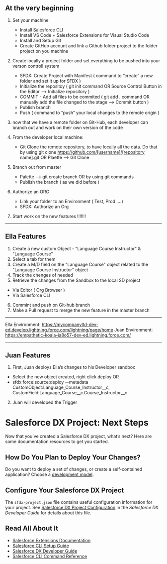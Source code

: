 ## At the very beginning
1. Set your machine
    - Install Salesforce CLI
    - Install VS Code + Salesforce Extensions for Visual Studio Code
    - Install and Setup Git
    - Create GitHub account and link a Github folder project to the folder project on you machine

2. Create locally a project folder and set everything to be pushed into your verson controll system
   - SFDX: Create Project with Manifest ( command to “create” a new folder and set it up for SFDX )
   - Initialize the repositoy ( git init command OR Source Control Button in the Editor --> Initialize repository )
   - COMMIT - Add all files to be commited ( git add . command OR manually add the file changed to the stage --> Commit button )
   - Publish branch 
   - Push ( command to “push” your local changes to the remote origin )

3. now that we have a remote folder on Git-Hub, each developer can branch out and work on their own version of the code

4. From the developer local machine:
    - Git Clone the remote repository, to have locally all the data. Do that by using git clone https://github.com/[username]/[repository name].git OR Plaette --> Git Clone

5. Branch out from master
    - Palette --> git create branch OR by using git commands
    - Publish the branch ( as we did before )

6. Authorize an ORG
    - Link your folder to an Environment ( Test, Prod ....)
    -  SFDX: Authorize an Org

7. Start work on the new features !!!!!!!
----

## Ella Features
1. Create a new custom Object - "Language Course Instructor" & "Language Course"
2. Select a tab for them
3. Create a M/D field on the "Language Course" object related to the "Language Course Instructor" object
4. Track the chenges of needed
5. Retrieve the changes from the Sandbox to the local SD project 
 - Via Editor ( Org Browser )
 - Via Salesforce CLI
6. Commint and push on Git-hub branch
7. Make a Pull request to merge the new feature in the master branch

----

Ella Environment: https://mycompanyltd-dev-ed.develop.lightning.force.com/lightning/page/home
Juan Environment: https://empathetic-koala-ia8o57-dev-ed.lightning.force.com/

----

## Juan Features
 1. First, Juan deploys Ella’s changes to his Developer sandbox
  - Select the new object created, right click deploy 
   OR
  - sfdx force:source:deploy --metadata CustomObject:Language_Course_Instructor__c, \
    CustomField:Language_Course__c.Course_Instructor__c

2. Juan will developed the Trigger









# Salesforce DX Project: Next Steps

Now that you’ve created a Salesforce DX project, what’s next? Here are some documentation resources to get you started.

## How Do You Plan to Deploy Your Changes?

Do you want to deploy a set of changes, or create a self-contained application? Choose a [development model](https://developer.salesforce.com/tools/vscode/en/user-guide/development-models).

## Configure Your Salesforce DX Project

The `sfdx-project.json` file contains useful configuration information for your project. See [Salesforce DX Project Configuration](https://developer.salesforce.com/docs/atlas.en-us.sfdx_dev.meta/sfdx_dev/sfdx_dev_ws_config.htm) in the _Salesforce DX Developer Guide_ for details about this file.

## Read All About It

- [Salesforce Extensions Documentation](https://developer.salesforce.com/tools/vscode/)
- [Salesforce CLI Setup Guide](https://developer.salesforce.com/docs/atlas.en-us.sfdx_setup.meta/sfdx_setup/sfdx_setup_intro.htm)
- [Salesforce DX Developer Guide](https://developer.salesforce.com/docs/atlas.en-us.sfdx_dev.meta/sfdx_dev/sfdx_dev_intro.htm)
- [Salesforce CLI Command Reference](https://developer.salesforce.com/docs/atlas.en-us.sfdx_cli_reference.meta/sfdx_cli_reference/cli_reference.htm)
